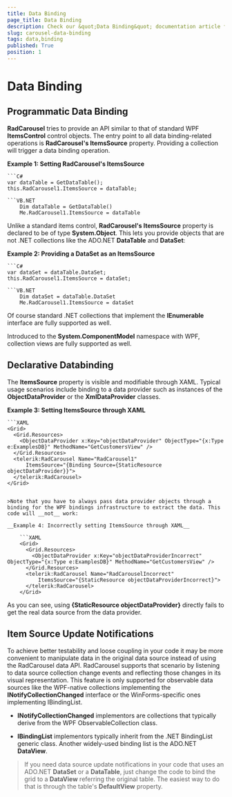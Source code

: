 ```yaml
---
title: Data Binding
page_title: Data Binding
description: Check our &quot;Data Binding&quot; documentation article for the RadCarousel {{ site.framework_name }} control.
slug: carousel-data-binding
tags: data,binding
published: True
position: 1
---
```


# Data Binding


## Programmatic Data Binding

__RadCarousel__ tries to provide an API similar to that of standard WPF __ItemsControl__ control objects. The entry point to all data binding-related operations is __RadCarousel's ItemsSource__ property. Providing a collection will trigger a data binding operation.

__Example 1: Setting RadCarousel's ItemsSource__

	```C#
	var dataTable = GetDataTable();
	this.RadCarousel1.ItemsSource = dataTable;
```
```VB.NET
	Dim dataTable = GetDataTable()
	Me.RadCarousel1.ItemsSource = dataTable
```

Unlike a standard items control, __RadCarousel's ItemsSource__ property is declared to be of type __System.Object__. This lets you provide objects that are not .NET collections like the ADO.NET __DataTable__ and __DataSet__:

__Example 2: Providing a DataSet as an ItemsSource__

	```C#
	var dataSet = dataTable.DataSet;
	this.RadCarousel1.ItemsSource = dataSet;
```
```VB.NET
	Dim dataSet = dataTable.DataSet
	Me.RadCarousel1.ItemsSource = dataSet
```

Of course standard .NET collections that implement the __IEnumerable__ interface are fully supported as well.

Introduced to the __System.ComponentModel__ namespace with WPF, collection views are fully supported as well.

## Declarative Databinding

The __ItemsSource__ property is visible and modifiable through XAML. Typical usage scenarios include binding to a data provider such as instances of the __ObjectDataProvider__ or the __XmlDataProvider__ classes.
       
__Example 3: Setting ItemsSource through XAML__

	```XAML
	<Grid>
	  <Grid.Resources>
	    <ObjectDataProvider x:Key="objectDataProvider" ObjectType="{x:Type e:ExamplesDB}" MethodName="GetCustomersView" />
	  </Grid.Resources>
	  <telerik:RadCarousel Name="RadCarousel1"
	      ItemsSource="{Binding Source={StaticResource objectDataProvider}}">
	  </telerik:RadCarousel>
	</Grid>
```

>Note that you have to always pass data provider objects through a binding for the WPF bindings infrastructure to extract the data. This code will __not__ work:

__Example 4: Incorrectly setting ItemsSource through XAML__

	```XAML
	<Grid>
	  <Grid.Resources>
	    <ObjectDataProvider x:Key="objectDataProviderIncorrect" ObjectType="{x:Type e:ExamplesDB}" MethodName="GetCustomersView" />
	  </Grid.Resources>
	  <telerik:RadCarousel Name="RadCarouselIncorrect"
	      ItemsSource="{StaticResource objectDataProviderIncorrect}">
	  </telerik:RadCarousel>
	</Grid>
```

As you can see, using __{StaticResource objectDataProvider}__ directly fails to get the real data source from the data provider.

## Item Source Update Notifications

To achieve better testability and loose coupling in your code it may be more convenient to manipulate data in the original data source instead of using the RadCarousel data API. RadCarousel supports that scenario by listening to data source collection change events and reflecting those changes in its visual representation. This feature is only supported for observable data sources like the WPF-native collections implementing the __INotifyCollectionChanged__ interface or the WinForms-specific ones implementing IBindingList.

* __INotifyCollectionChanged__ implementors are collections that typically derive from the WPF ObservableCollection class.

* __IBindingList__ implementors typically inherit from the .NET BindingList generic class. Another widely-used binding list is the ADO.NET __DataView__. 

>If you need data source update notifications in your code that uses an ADO.NET __DataSet__ or a __DataTable__, just change the code to bind the grid to a __DataView__ referring the original table. The easiest way to do that is through the table's __DefaultView__ property.